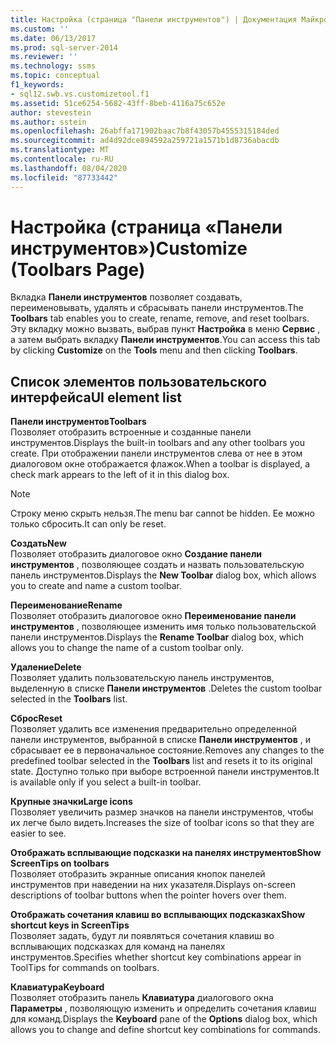 ```yaml
---
title: Настройка (страница "Панели инструментов") | Документация Майкрософт
ms.custom: ''
ms.date: 06/13/2017
ms.prod: sql-server-2014
ms.reviewer: ''
ms.technology: ssms
ms.topic: conceptual
f1_keywords:
- sql12.swb.vs.customizetool.f1
ms.assetid: 51ce6254-5682-43ff-8beb-4116a75c652e
author: stevestein
ms.author: sstein
ms.openlocfilehash: 26abffa171902baac7b8f43057b4555315184ded
ms.sourcegitcommit: ad4d92dce894592a259721a1571b1d8736abacdb
ms.translationtype: MT
ms.contentlocale: ru-RU
ms.lasthandoff: 08/04/2020
ms.locfileid: "87733442"
---
```

# <a name="customize-toolbars-page"></a><span data-ttu-id="ba881-102">Настройка (страница «Панели инструментов»)</span><span class="sxs-lookup"><span data-stu-id="ba881-102">Customize (Toolbars Page)</span></span>
  <span data-ttu-id="ba881-103">Вкладка **Панели инструментов** позволяет создавать, переименовывать, удалять и сбрасывать панели инструментов.</span><span class="sxs-lookup"><span data-stu-id="ba881-103">The **Toolbars** tab enables you to create, rename, remove, and reset toolbars.</span></span> <span data-ttu-id="ba881-104">Эту вкладку можно вызвать, выбрав пункт **Настройка** в меню **Сервис** , а затем выбрать вкладку **Панели инструментов**.</span><span class="sxs-lookup"><span data-stu-id="ba881-104">You can access this tab by clicking **Customize** on the **Tools** menu and then clicking **Toolbars**.</span></span>  
  
## <a name="ui-element-list"></a><span data-ttu-id="ba881-105">Список элементов пользовательского интерфейса</span><span class="sxs-lookup"><span data-stu-id="ba881-105">UI element list</span></span>  
 <span data-ttu-id="ba881-106">**Панели инструментов**</span><span class="sxs-lookup"><span data-stu-id="ba881-106">**Toolbars**</span></span>  
 <span data-ttu-id="ba881-107">Позволяет отобразить встроенные и созданные панели инструментов.</span><span class="sxs-lookup"><span data-stu-id="ba881-107">Displays the built-in toolbars and any other toolbars you create.</span></span> <span data-ttu-id="ba881-108">При отображении панели инструментов слева от нее в этом диалоговом окне отображается флажок.</span><span class="sxs-lookup"><span data-stu-id="ba881-108">When a toolbar is displayed, a check mark appears to the left of it in this dialog box.</span></span>  
  
> [!NOTE]  
>  <span data-ttu-id="ba881-109">Строку меню скрыть нельзя.</span><span class="sxs-lookup"><span data-stu-id="ba881-109">The menu bar cannot be hidden.</span></span> <span data-ttu-id="ba881-110">Ее можно только сбросить.</span><span class="sxs-lookup"><span data-stu-id="ba881-110">It can only be reset.</span></span>  
  
 <span data-ttu-id="ba881-111">**Создать**</span><span class="sxs-lookup"><span data-stu-id="ba881-111">**New**</span></span>  
 <span data-ttu-id="ba881-112">Позволяет отобразить диалоговое окно **Создание панели инструментов** , позволяющее создать и назвать пользовательскую панель инструментов.</span><span class="sxs-lookup"><span data-stu-id="ba881-112">Displays the **New Toolbar** dialog box, which allows you to create and name a custom toolbar.</span></span>  
  
 <span data-ttu-id="ba881-113">**Переименование**</span><span class="sxs-lookup"><span data-stu-id="ba881-113">**Rename**</span></span>  
 <span data-ttu-id="ba881-114">Позволяет отобразить диалоговое окно **Переименование панели инструментов** , позволяющее изменить имя только пользовательской панели инструментов.</span><span class="sxs-lookup"><span data-stu-id="ba881-114">Displays the **Rename Toolbar** dialog box, which allows you to change the name of a custom toolbar only.</span></span>  
  
 <span data-ttu-id="ba881-115">**Удаление**</span><span class="sxs-lookup"><span data-stu-id="ba881-115">**Delete**</span></span>  
 <span data-ttu-id="ba881-116">Позволяет удалить пользовательскую панель инструментов, выделенную в списке **Панели инструментов** .</span><span class="sxs-lookup"><span data-stu-id="ba881-116">Deletes the custom toolbar selected in the **Toolbars** list.</span></span>  
  
 <span data-ttu-id="ba881-117">**Сброс**</span><span class="sxs-lookup"><span data-stu-id="ba881-117">**Reset**</span></span>  
 <span data-ttu-id="ba881-118">Позволяет удалить все изменения предварительно определенной панели инструментов, выбранной в списке **Панели инструментов** , и сбрасывает ее в первоначальное состояние.</span><span class="sxs-lookup"><span data-stu-id="ba881-118">Removes any changes to the predefined toolbar selected in the **Toolbars** list and resets it to its original state.</span></span> <span data-ttu-id="ba881-119">Доступно только при выборе встроенной панели инструментов.</span><span class="sxs-lookup"><span data-stu-id="ba881-119">It is available only if you select a built-in toolbar.</span></span>  
  
 <span data-ttu-id="ba881-120">**Крупные значки**</span><span class="sxs-lookup"><span data-stu-id="ba881-120">**Large icons**</span></span>  
 <span data-ttu-id="ba881-121">Позволяет увеличить размер значков на панели инструментов, чтобы их легче было видеть.</span><span class="sxs-lookup"><span data-stu-id="ba881-121">Increases the size of toolbar icons so that they are easier to see.</span></span>  
  
 <span data-ttu-id="ba881-122">**Отображать всплывающие подсказки на панелях инструментов**</span><span class="sxs-lookup"><span data-stu-id="ba881-122">**Show ScreenTips on toolbars**</span></span>  
 <span data-ttu-id="ba881-123">Позволяет отобразить экранные описания кнопок панелей инструментов при наведении на них указателя.</span><span class="sxs-lookup"><span data-stu-id="ba881-123">Displays on-screen descriptions of toolbar buttons when the pointer hovers over them.</span></span>  
  
 <span data-ttu-id="ba881-124">**Отображать сочетания клавиш во всплывающих подсказках**</span><span class="sxs-lookup"><span data-stu-id="ba881-124">**Show shortcut keys in ScreenTips**</span></span>  
 <span data-ttu-id="ba881-125">Позволяет задать, будут ли появляться сочетания клавиш во всплывающих подсказках для команд на панелях инструментов.</span><span class="sxs-lookup"><span data-stu-id="ba881-125">Specifies whether shortcut key combinations appear in ToolTips for commands on toolbars.</span></span>  
  
 <span data-ttu-id="ba881-126">**Клавиатура**</span><span class="sxs-lookup"><span data-stu-id="ba881-126">**Keyboard**</span></span>  
 <span data-ttu-id="ba881-127">Позволяет отобразить панель **Клавиатура** диалогового окна **Параметры** , позволяющую изменить и определить сочетания клавиш для команд.</span><span class="sxs-lookup"><span data-stu-id="ba881-127">Displays the **Keyboard** pane of the **Options** dialog box, which allows you to change and define shortcut key combinations for commands.</span></span>  
